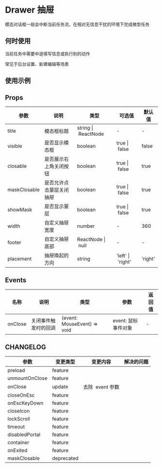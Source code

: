 # Drawer 抽屉

模态对话框一般会中断当前任务流，在相对无信息干扰的环境下完成微型任务

## 何时使用

当前任务中需要中途填写信息或执行别的动作

常见于后台设置、新建编辑等场景

## 使用示例

<!-- Inject Stories -->

## Props

| 参数         | 说明                     | 类型                | 可选值            | 默认值  |
| ------------ | ------------------------ | ------------------- | ----------------- | ------- |
| title        | 模态框标题               | string \| ReactNode | -                 | -       |
| visible      | 是否显示模态框           | boolean             | true \| false     | false   |
| closable     | 是否展示右上角关闭按钮   | boolean             | true \| false     | true    |
| maskClosable | 是否允许点击蒙层关闭抽屉 | boolean             | true \| false     | true    |
| showMask     | 是否显示蒙层             | boolean             | true \| false     | true    |
| width        | 自定义抽屉宽度           | number              | -                 | 360     |
| footer       | 自定义抽屉底部           | ReactNode \| null   | -                 | -       |
| placement    | 抽屉唤起的方向           | string              | 'left' \| 'right' | 'right' |

## Events

| 名称    | 说明                 | 类型                        | 参数                | 返回值 |
| ------- | -------------------- | --------------------------- | ------------------- | ------ |
| onClose | 关闭事件触发时的回调 | (event: MouseEvent) => void | event: 鼠标事件对象 | -      |

## CHANGELOG

| 参数           | 变更类型   | 变更内容         | 解决的问题 |
| -------------- | ---------- | ---------------- | ---------- |
| preload        | feature    |                  |            |
| unmountOnClose | feature    |                  |            |
| onClose        | update     | 去除  event 参数 |            |
| closeOnEsc     | feature    |                  |            |
| onEscKeyDown   | feature    |                  |            |
| closeIcon      | feature    |                  |            |
| lockScroll     | feature    |                  |            |
| timeout        | feature    |                  |            |
| disabledPortal | feature    |                  |            |
| container      | feature    |                  |            |
| onExited       | feature    |                  |            |
| maskClosable   | deprecated |                  |            |
